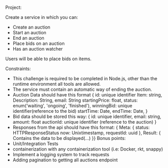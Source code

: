 Project:

Create a service in which you can:

-  Create an auction
-  Start an auction
-  End an auction
-  Place bids on an auction
-  Has an auction watcher

Users will be able to place bids on items.

Constraints:

-  This challenge is required to be completed in Node.js, other than the runtime environment all tools are allowed.
-  The service must contain an automatic way of ending the auction.
-  Auction Data should have this format
{
    id: unique identifier
    Item: string,
    Description: String,
    email: String
    startingPrice: float,
    status: enum('waiting', 'ongoing', 'finished'),
    winningBid: unique identifier(reference to the bid)
    startTime: Date,
    endTime: Date,
}
-  Bid data should be stored this way:
{
    id: unique identifier,
    email: string,
    amount: float
    auctionId: unique identifier (reference to the auction)
}
-  Responses from the api should have this format:
{
Meta: {
    status: HTTPResponseStatus
    now: Unixtimestamp,
    requestId: uuid
},
Result: {
    Contains the data to be displayed(…)
}}
Bonus points:
- Unit/Integration Tests
- containerization with any containerization tool (i.e: Docker, rkt, snappy)
- Implement a logging system to track requests
- Adding pagination to getting all auctions endpoint